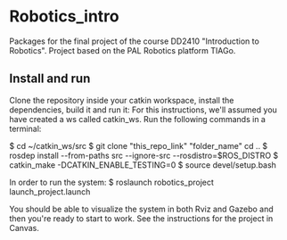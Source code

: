 # Robotics_intro

Packages for the final project of the course DD2410 "Introduction to Robotics".
Project based on the PAL Robotics platform TIAGo.

## Install and run
Clone the repository inside your catkin workspace, install the dependencies, build it and run it:
For this instructions, we'll assumed you have created a ws called catkin_ws. Run the following commands in a terminal:

$ cd ~/catkin_ws/src
$ git clone "this_repo_link" "folder_name"
cd ..
$ rosdep install --from-paths src --ignore-src --rosdistro=$ROS_DISTRO
$ catkin_make -DCATKIN_ENABLE_TESTING=0
$ source devel/setup.bash

In order to run the system:
$ roslaunch robotics_project launch_project.launch

You should be able to visualize the system in both Rviz and Gazebo and then you're ready to start to work.
See the instructions for the project in Canvas.
